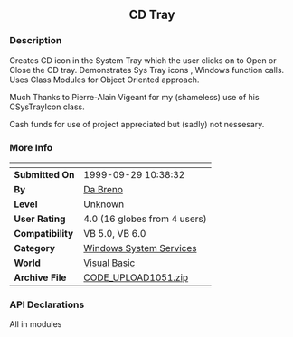 ﻿<div align="center">

## CD Tray


</div>

### Description

Creates CD icon in the System Tray which the user clicks on to Open or Close the CD tray. Demonstrates Sys Tray icons , Windows function calls. Uses Class Modules for Object Oriented approach.

Much Thanks to Pierre-Alain Vigeant for my (shameless) use of his CSysTrayIcon class.

Cash funds for use of project appreciated but (sadly) not nessesary.
 
### More Info
 


<span>             |<span>
---                |---
**Submitted On**   |1999-09-29 10:38:32
**By**             |[Da Breno](https://github.com/Planet-Source-Code/PSCIndex/blob/master/ByAuthor/da-breno.md)
**Level**          |Unknown
**User Rating**    |4.0 (16 globes from 4 users)
**Compatibility**  |VB 5\.0, VB 6\.0
**Category**       |[Windows System Services](https://github.com/Planet-Source-Code/PSCIndex/blob/master/ByCategory/windows-system-services__1-35.md)
**World**          |[Visual Basic](https://github.com/Planet-Source-Code/PSCIndex/blob/master/ByWorld/visual-basic.md)
**Archive File**   |[CODE\_UPLOAD1051\.zip](https://github.com/Planet-Source-Code/da-breno-cd-tray__1-3763/archive/master.zip)

### API Declarations

All in modules






